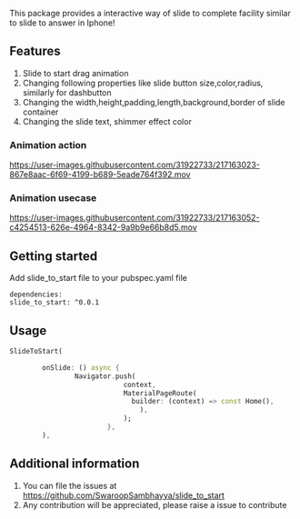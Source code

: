 
This package provides a interactive way of slide to complete facility similar to slide to answer in Iphone!

## Features

1. Slide to start drag animation
2. Changing following properties like slide button size,color,radius, similarly for dashbutton
3. Changing the width,height,padding,length,background,border of slide container
4. Changing the slide text, shimmer effect color



### Animation action

https://user-images.githubusercontent.com/31922733/217163023-867e8aac-6f69-4199-b689-5eade764f392.mov


### Animation usecase

https://user-images.githubusercontent.com/31922733/217163052-c4254513-626e-4964-8342-9a9b9e66b8d5.mov


## Getting started

Add slide_to_start file to your pubspec.yaml file
```
dependencies:
slide_to_start: ^0.0.1

```

## Usage

```dart
SlideToStart(

        onSlide: () async {
                Navigator.push(
                            context,
                            MaterialPageRoute(
                              builder: (context) => const Home(),
                                ),
                            );
                        },
        ),
```

## Additional information

1. You can file the issues at https://github.com/SwaroopSambhayya/slide_to_start
2. Any contribution will be appreciated, please raise a issue to contribute
